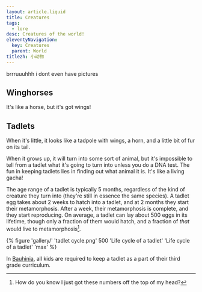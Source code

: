 ```yaml
---
layout: article.liquid
title: Creatures
tags:
  - lore
desc: Creatures of the world!
eleventyNavigation:
  key: Creatures
  parent: World
titlezh: 小动物
---
```


brrruuuhhh i dont even have pictures

## Winghorses

It's like a horse, but it's got wings!

## Tadlets

When it's little, it looks like a tadpole with wings, a horn, and a little bit of fur on its tail.

When it grows up, it will turn into some sort of animal, but it's impossible to tell from a tadlet what it's going to turn into unless you do a DNA test. The fun in keeping tadlets lies in finding out what animal it is. It's like a living gacha!

The age range of a tadlet is typically 5 months, regardless of the kind of creature they turn into (they're still in essence the same species). A tadlet egg takes about 2 weeks to hatch into a tadlet, and at 2 months they start their metamorphosis. After a week, their metamorphosis is complete, and they start reproducing. On average, a tadlet can lay about 500 eggs in its lifetime, though only a fraction of them would hatch, and a fraction of *that* would live to metamorphosis[^1].

{% figure 'gallery/' 'tadlet cycle.png' 500 'Life cycle of a tadlet' 'Life cycle of a tadlet' 'max' %}

In [Bauhinia](/world/bauhinia/), all kids are required to keep a tadlet as a part of their third grade curriculum.

[^1]: How do you know I just got these numbers off the top of my head?
